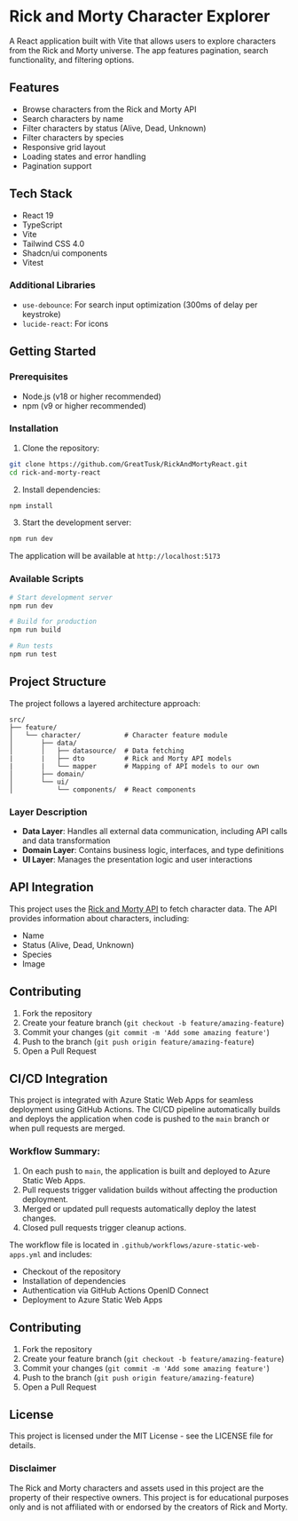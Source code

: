 # Rick and Morty Character Explorer

A React application built with Vite that allows users to explore characters from the Rick and Morty universe. The app features pagination, search functionality, and filtering options.

## Features

- Browse characters from the Rick and Morty API
- Search characters by name
- Filter characters by status (Alive, Dead, Unknown)
- Filter characters by species
- Responsive grid layout
- Loading states and error handling
- Pagination support

## Tech Stack

- React 19
- TypeScript
- Vite
- Tailwind CSS 4.0
- Shadcn/ui components
- Vitest

### Additional Libraries
- `use-debounce`: For search input optimization (300ms of delay per keystroke)
- `lucide-react`: For icons

## Getting Started

### Prerequisites

- Node.js (v18 or higher recommended)
- npm (v9 or higher recommended)

### Installation

1. Clone the repository:
```bash
git clone https://github.com/GreatTusk/RickAndMortyReact.git
cd rick-and-morty-react
```

2. Install dependencies:
```bash
npm install
```

3. Start the development server:
```bash
npm run dev
```

The application will be available at `http://localhost:5173`

### Available Scripts

```bash
# Start development server
npm run dev

# Build for production
npm run build

# Run tests
npm run test
```

## Project Structure

The project follows a layered architecture approach:

```
src/
├── feature/
│   └── character/           # Character feature module
│       ├── data/            
│       │   ├── datasource/  # Data fetching
|       |   ├── dto          # Rick and Morty API models
|       |   └── mapper       # Mapping of API models to our own
│       ├── domain/          
│       └── ui/              
│           └── components/  # React components
```

### Layer Description

- **Data Layer**: Handles all external data communication, including API calls and data transformation
- **Domain Layer**: Contains business logic, interfaces, and type definitions
- **UI Layer**: Manages the presentation logic and user interactions

## API Integration

This project uses the [Rick and Morty API](https://rickandmortyapi.com/) to fetch character data. The API provides information about characters, including:

- Name
- Status (Alive, Dead, Unknown)
- Species
- Image

## Contributing

1. Fork the repository
2. Create your feature branch (`git checkout -b feature/amazing-feature`)
3. Commit your changes (`git commit -m 'Add some amazing feature'`)
4. Push to the branch (`git push origin feature/amazing-feature`)
5. Open a Pull Request

## CI/CD Integration

This project is integrated with Azure Static Web Apps for seamless deployment using GitHub Actions. The CI/CD pipeline automatically builds and deploys the application when code is pushed to the `main` branch or when pull requests are merged.

### Workflow Summary:
1. On each push to `main`, the application is built and deployed to Azure Static Web Apps.
2. Pull requests trigger validation builds without affecting the production deployment.
3. Merged or updated pull requests automatically deploy the latest changes.
4. Closed pull requests trigger cleanup actions.

The workflow file is located in `.github/workflows/azure-static-web-apps.yml` and includes:

- Checkout of the repository
- Installation of dependencies
- Authentication via GitHub Actions OpenID Connect
- Deployment to Azure Static Web Apps

## Contributing

1. Fork the repository
2. Create your feature branch (`git checkout -b feature/amazing-feature`)
3. Commit your changes (`git commit -m 'Add some amazing feature'`)
4. Push to the branch (`git push origin feature/amazing-feature`)
5. Open a Pull Request

## License

This project is licensed under the MIT License - see the LICENSE file for details.

### Disclaimer

The Rick and Morty characters and assets used in this project are the property of their respective owners. This project is for educational purposes only and is not affiliated with or endorsed by the creators of Rick and Morty.